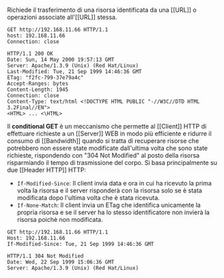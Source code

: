Richiede il trasferimento di una risorsa identificata da una [[URL]] o operazioni associate all'[[URL]] stessa.


```HTTP
GET http://192.168.11.66 HTTP/1.1
host: 192.168.11.66
Connection: close

HTTP/1.1 200 OK
Date: Sun, 14 May 2000 19:57:13 GMT
Server: Apache/1.3.9 (Unix) (Red Hat/Linux)
Last-Modified: Tue, 21 Sep 1999 14:46:36 GMT
ETag: "f2fc-799-37e79a4c"
Accept-Ranges: bytes
Content-Length: 1945
Connection: close
Content-Type: text/html <!DOCTYPE HTML PUBLIC "-//W3C//DTD HTML 3.2Final//EN">
<HTML> ... <\HTML>
```

Il **conditional GET** è un meccanismo che permette al [[Client]] HTTP di effettuare richieste a un [[Server]] WEB in modo più efficiente e ridurre il consumo di [[Bandwidth]] quando si tratta di recuperare risorse che potrebbero non essere state modificate dall'ultima volta che sono state richieste, rispondendo con "304 Not Modified" al posto della risorsa risparmiando il tempo di trasmissione del corpo.
Si basa principalmente su due [[Header HTTP]] HTTP:
- `If-Modified-Since`:  Il client invia data e ora in cui ha ricevuto la prima volta la risorsa e il server risponderà con la risorsa solo se è stata modificata dopo l'ultima volta che è stata ricevuta.
- `If-None-Match`: Il client invia un ETag che identifica unicamente la propria risorsa e se il server ha lo stesso identificatore non invierà la risorsa poichè non modificata.


```HTTP
GET http://192.168.11.66 HTTP/1.1
Host: 192.168.11.66
If-Modified-Since: Tue, 21 Sep 1999 14:46:36 GMT

HTTP/1.1 304 Not Modified
Date: Wed, 22 Sep 1999 15:06:36 GMT
Server: Apache/1.3.9 (Unix) (Red Hat/Linux)
```